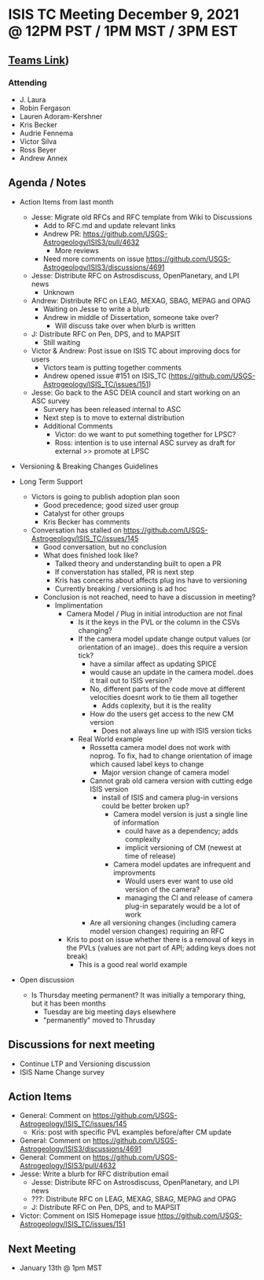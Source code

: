 # ISIS TC Meeting December 9, 2021 @ 12PM PST / 1PM MST / 3PM EST

## [Teams Link](https://teams.microsoft.com/dl/launcher/launcher.html?url=%2f_%23%2fl%2fmeetup-join%2f19%3ameeting_YWRkZjdiMGUtZWJlOC00OWMzLThlMTItZTk0Y2MyM2E1MWE0%40thread.v2%2f0%3fcontext%3d%257b%2522Tid%2522%253a%25220693b5ba-4b18-4d7b-9341-f32f400a5494%2522%252c%2522Oid%2522%253a%2522c27c6e98-e45a-45ff-aea5-7f10d6fe67c1%2522%257d%26anon%3dtrue&type=meetup-join&deeplinkId=e54b3969-3c7f-4efb-9cad-ee99cf639f86&directDl=true&msLaunch=true&enableMobilePage=true&suppressPrompt=true))

### Attending

- J. Laura
- Robin Fergason
- Lauren Adoram-Kershner
- Kris Becker
- Audrie Fennema
- Victor Silva
- Ross Beyer
- Andrew Annex

## Agenda / Notes

- Action Items from last month
  - Jesse: Migrate old RFCs and RFC template from Wiki to Discussions
    - Add to RFC.md and update relevant links
    - Andrew PR: https://github.com/USGS-Astrogeology/ISIS3/pull/4632
      - More reviews
    - Need more comments on issue https://github.com/USGS-Astrogeology/ISIS3/discussions/4691
  - Jesse: Distribute RFC on Astrosdiscuss, OpenPlanetary, and LPI news
     - Unknown
  - Andrew: Distribute RFC on LEAG, MEXAG, SBAG, MEPAG and OPAG
     - Waiting on Jesse to write a blurb
     - Andrew in middle of Dissertation, someone take over?
       - Will discuss take over when blurb is written
  - J: Distribute RFC on Pen, DPS, and to MAPSIT
     - Still waiting
  - Victor & Andrew: Post issue on ISIS TC about improving docs for users
      - Victors team is putting together comments
      - Andrew opened issue #151 on ISIS_TC (https://github.com/USGS-Astrogeology/ISIS_TC/issues/151)
  - Jesse: Go back to the ASC DEIA council and start working on an ASC survey
    - Survery has been released internal to ASC
    - Next step is to move to external distribution
    - Additional Comments
      - Victor: do we want to put something together for LPSC?
      - Ross: intention is to use internal ASC survey as draft for external >> promote at LPSC

- Versioning & Breaking Changes Guidelines

- Long Term Support
  - Victors is going to publish adoption plan soon
     - Good precedence; good sized user group
     - Catalyst for other groups
     - Kris Becker has comments
  - Conversation has stalled on https://github.com/USGS-Astrogeology/ISIS_TC/issues/145
     - Good conversation, but no conclusion 
     - What does finished look like?
       - Talked theory and understanding built to open a PR
       - If converstation has stalled, PR is next step 
       - Kris has concerns about affects plug ins have to versioning
       - Currently breaking / versioning is ad hoc
     - Conclusion is not reached, need to have a discussion in meeting?
       - Implimentation
         - Camera Model / Plug in initial introduction are not final 
           - Is it the keys in the PVL or the column in the CSVs changing?
           - If the camera model update change output values (or orientation of an image).. does this require a version tick?
              - have a similar affect as updating SPICE
              - would cause an update in the camera model..does it trail out to ISIS version?
              - No, different parts of the code move at different velocities doesnt work to tie them all together
                 - Adds coplexity, but it is the reality
              - How do the users get access to the new CM version
                 - Does not always line up with ISIS version ticks
           - Real World example
              - Rossetta camera model does not work with noprog. To fix, had to change orientation of image which caused label keys to change
                - Major version change of camera model
              - Cannot grab old camera version with cutting edge ISIS version
                - install of ISIS and camera plug-in versions could be better broken up?
                  - Camera model version is just a single line of information
                     - could have as a dependency; adds complexity
                     - implicit versioning of CM (newest at time of release)
                  - Camera model updates are infrequent and improvments
                     - Would users ever want to use old version of the camera?
                     - managing the CI and release of camera plug-in separately would be a lot of work
              - Are all versioning changes (including camera model version changes) requiring an RFC
         - Kris to post on issue whether there is a removal of keys in the PVLs (values are not part of API; adding keys does not break)
           - This is a good real world example


- Open discussion
  - Is Thursday meeting permanent? It was initially a temporary thing, but it has been months
     - Tuesday are big meeting days elsewhere
     - "permanently" moved to Thrusday

## Discussions for next meeting

- Continue LTP and Versioning discussion
- ISIS Name Change survey

## Action Items

- General: Comment on https://github.com/USGS-Astrogeology/ISIS_TC/issues/145
  - Kris: post with specific PVL examples before/after CM update
- General: Comment on https://github.com/USGS-Astrogeology/ISIS3/discussions/4691
- General: Comment on https://github.com/USGS-Astrogeology/ISIS3/pull/4632
- Jesse: Write a blurb for RFC distribution email 
  - Jesse: Distribute RFC on Astrosdiscuss, OpenPlanetary, and LPI news
  - ???: Distribute RFC on LEAG, MEXAG, SBAG, MEPAG and OPAG
  - J: Distribute RFC on Pen, DPS, and to MAPSIT
- Victor: Comment on ISIS Homepage issue https://github.com/USGS-Astrogeology/ISIS_TC/issues/151

## Next Meeting

- January 13th @ 1pm MST
